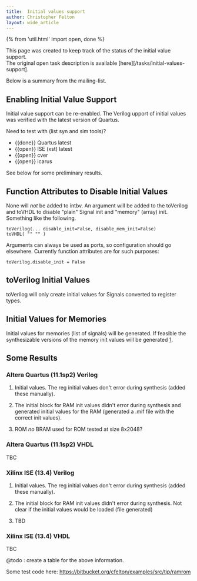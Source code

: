 ```yaml
---
title:  Initial values support
author: Christopher Felton
layout: wide_article
---
```


{% from 'util.html' import open, done %}

This page was created to keep track of the status of the initial value support.  
The original open task description is available [here][/tasks/initial-values-support].

Below is a summary from the mailing-list.

Enabling Initial Value Support
------------------------------

Initial value support can be re-enabled.  The Verilog
upport of initial values was verified with the latest
version of Quartus.

Need to test with (list syn and sim tools)?

* {{done}} Quartus latest
* {{open}} ISE (xst) latest
* {{open}} cver
* {{open}} icarus

See below for some preliminary results.

Function Attributes to Disable Initial Values
---------------------------------------------

None will *not* be added to intbv.  An argument will
be added to the toVerilog and toVHDL to disable
"plain" Signal init and "memory" (array) init.
Something like the following.

    toVerilog(... disable_init=False, disable_mem_init=False)
    toVHDL( "" "" )

Arguments can always be used as ports, so configuration
should go elsewhere. Currently function attributes are for
such purposes:

    toVerilog.disable_init = False


toVerilog Initial Values
------------------------

toVerilog will only create initial values for Signals converted to register
types.


Initial Values for Memories
---------------------------

Initial values for memories (list of signals) will be
generated.  If feasible the synthesizable versions 
of the memory init values will be generated [1].

Some Results
------------

### Altera Quartus (11.1sp2) Verilog

  1. Initial values.  The reg initial values don't
     error during synthesis (added these manually).

  2. The initial block for RAM init values didn't
     error during synthesis and generated initial
     values for the RAM (generated a .mif file with
     the correct init values).

  3. ROM *no* BRAM used for ROM tested at size
     8x2048?

### Altera Quartus (11.1sp2) VHDL

  TBC

### Xilinx ISE (13.4) Verilog

  1. Initial values.  The reg initial values don't
     error during synthesis (added these manually).

  2. The initial block for RAM init values didn't
     error during synthesis.  Not clear if the 
     initial values would be loaded (file generated)

  3. TBD

### Xilinx ISE (13.4) VHDL
  TBC 

  
@todo : create a table for the above information.

Some test code here: <https://bitbucket.org/cfelton/examples/src/tip/ramrom>

[1]: http://www.altera.com/literature/hb/qts/qts_qii51007.pdf
